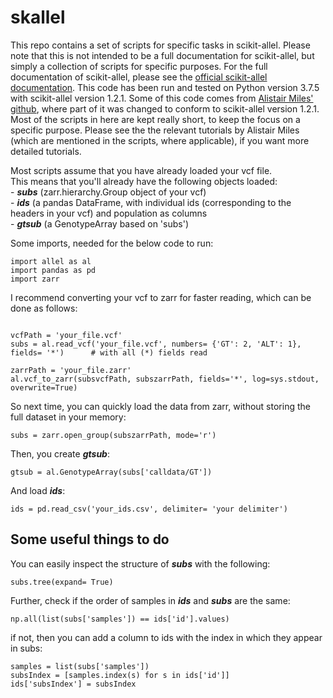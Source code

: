 # skallel
This repo contains a set of scripts for specific tasks in scikit-allel. Please note that this is not intended to be a full documentation for scikit-allel, but simply a collection of scripts for specific purposes. For the full documentation of scikit-allel, please see the [official scikit-allel documentation](https://scikit-allel.readthedocs.io/en/stable/index.html). This code has been run and tested on Python version 3.7.5 with scikit-allel version 1.2.1. Some of this code comes from [Alistair Miles' github](alimanfoo.github.io), where part of it was changed to conform to scikit-allel version 1.2.1. Most of the scripts in here are kept really short, to keep the focus on a specific purpose. Please see the the relevant tutorials by Alistair Miles (which are mentioned in the scripts, where applicable), if you want more detailed tutorials. 
   
Most scripts assume that you have already loaded your vcf file.  
This means that you'll already have the following objects loaded:  
	- ***subs*** (zarr.hierarchy.Group object of your vcf)  
	- ***ids*** (a pandas DataFrame, with individual ids (corresponding to the headers in your vcf) and population as columns  
	- ***gtsub*** (a GenotypeArray based on 'subs')  


Some imports, needed for the below code to run:
``` 
import allel as al
import pandas as pd
import zarr
```
  
I recommend converting your vcf to zarr for faster reading, which can be done as follows:
```

vcfPath = 'your_file.vcf'
subs = al.read_vcf('your_file.vcf', numbers= {'GT': 2, 'ALT': 1}, fields= '*')		# with all (*) fields read

zarrPath = 'your_file.zarr'
al.vcf_to_zarr(subsvcfPath, subszarrPath, fields='*', log=sys.stdout, overwrite=True)
```
  
So next time, you can quickly load the data from zarr, without storing the full dataset in your memory:
```
subs = zarr.open_group(subszarrPath, mode='r')
```

Then, you create ***gtsub***:  
```
gtsub = al.GenotypeArray(subs['calldata/GT'])
```
  
And load ***ids***:
```
ids = pd.read_csv('your_ids.csv', delimiter= 'your delimiter')
```  


## Some useful things to do  

You can easily inspect the structure of ***subs*** with the following:
```
subs.tree(expand= True)
```

Further, check if the order of samples in ***ids*** and ***subs*** are the same:
```
np.all(list(subs['samples']) == ids['id'].values)
```
  
if not, then you can add a column to ids with the index in which they appear in subs:
```
samples = list(subs['samples'])
subsIndex = [samples.index(s) for s in ids['id']]
ids['subsIndex'] = subsIndex
```
